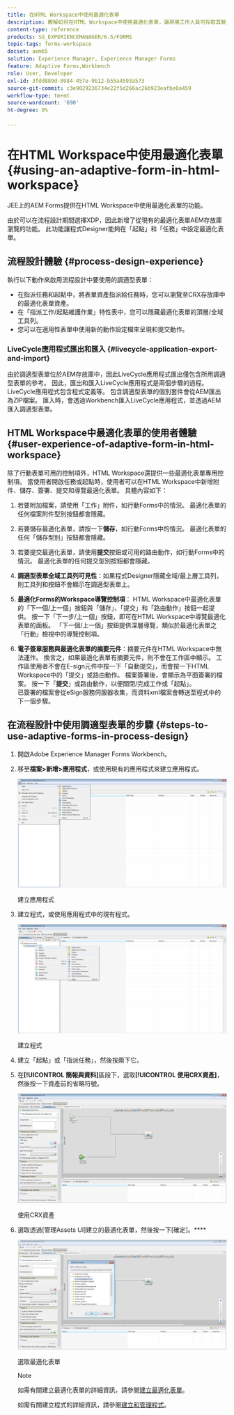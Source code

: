 ```yaml
---
title: 在HTML Workspace中使用最適化表單
description: 瞭解如何在HTML Workspace中使用最適化表單，讓現場工作人員可存取其裝置上的表單。
content-type: reference
products: SG_EXPERIENCEMANAGER/6.5/FORMS
topic-tags: forms-workspace
docset: aem65
solution: Experience Manager, Experience Manager Forms
feature: Adaptive Forms,Workbench
role: User, Developer
exl-id: 3fdd889d-0984-457e-9b12-b55a4593a573
source-git-commit: c3e9029236734e22f5d266ac26b923eafbe0a459
workflow-type: tm+mt
source-wordcount: '690'
ht-degree: 0%

---
```


# 在HTML Workspace中使用最適化表單{#using-an-adaptive-form-in-html-workspace}

JEE上的AEM Forms提供在HTML Workspace中使用最適化表單的功能。

由於可以在流程設計期間選擇XDP，因此新增了從現有的最適化表單AEM存放庫瀏覽的功能。 此功能讓程式Designer能夠在「起點」和「任務」中設定最適化表單。

## 流程設計體驗 {#process-design-experience}

執行以下動作來啟用流程設計中要使用的調適型表單：

* 在指派任務和起點中，將表單資產指派給任務時，您可以瀏覽至CRX存放庫中的最適化表單資產。
* 在「指派工作/起點維護作業」特性表中，您可以隱藏最適化表單的頂層/全域工具列。
* 您可以在適用性表單中使用新的動作設定檔來呈現和提交動作。

### LiveCycle應用程式匯出和匯入 {#livecycle-application-export-and-import}

由於調適型表單位於AEM存放庫中，因此LiveCycle應用程式匯出僅包含所用調適型表單的參考。 因此，匯出和匯入LiveCycle應用程式是兩個步驟的過程。 LiveCycle應用程式包含程式定義等。 包含調適型表單的個別套件會從AEM匯出為ZIP檔案。 匯入時，會透過Workbench匯入LiveCycle應用程式，並透過AEM匯入調適型表單。

## HTML Workspace中最適化表單的使用者體驗 {#user-experience-of-adaptive-form-in-html-workspace}

除了行動表單可用的控制項外，HTML Workspace還提供一些最適化表單專用控制項。 當使用者開啟任務或起點時，使用者可以在HTML Workspace中新增附件、儲存、簽署、提交和導覽最適化表單。 具體內容如下：

1. 若要附加檔案，請使用「工作」附件，如行動Forms中的情況。 最適化表單的任何檔案附件型別按鈕都會隱藏。

1. 若要儲存最適化表單，請按一下&#x200B;**儲存**，如行動Forms中的情況。 最適化表單的任何「儲存型別」按鈕都會隱藏。

1. 若要提交最適化表單，請使用&#x200B;**提交**&#x200B;按鈕或可用的路由動作，如行動Forms中的情況。 最適化表單的任何提交型別按鈕都會隱藏。

1. **調適型表單全域工具列可見性**：如果程式Designer隱藏全域/最上層工具列，則工具列和按鈕不會顯示在調適型表單上。

1. **最適化Forms的Workspace導覽控制項**： HTML Workspace中最適化表單的「下一個/上一個」按鈕與「儲存」、「提交」和「路由動作」按鈕一起提供。 按一下「下一步/上一個」按鈕，即可在HTML Workspace中導覽最適化表單的面板。 「下一個/上一個」按鈕提供深層導覽，類似於最適化表單之「行動」檢視中的導覽控制項。

1. **電子簽章服務與最適化表單的摘要元件**：摘要元件在HTML Workspace中無法運作。 換言之，如果最適化表單有摘要元件，則不會在工作區中顯示。 工作區使用者不會在E-sign元件中按一下「自動提交」，而會按一下HTML Workspace中的「提交」或路由動作。 檔案簽署後，會顯示為平面簽署的檔案。 按一下「**提交**」或路由動作，以便關閉/完成工作或「起點」。\
   已簽署的檔案會從eSign服務伺服器收集，而資料xml檔案會轉送至程式中的下一個步驟。

## 在流程設計中使用調適型表單的步驟 {#steps-to-use-adaptive-forms-in-process-design}

1. 開啟Adobe Experience Manager Forms Workbench。

1. 移至&#x200B;**檔案>新增>應用程式**，或使用現有的應用程式來建立應用程式。

   ![建立新應用程式](assets/create_new_appl.png)

   建立應用程式

1. 建立程式，或使用應用程式中的現有程式。

   ![建立新處理序](assets/create_new_process.png)

   建立程式

1. 建立「起點」或「指派任務」，然後按兩下它。
1. 在&#x200B;**[!UICONTROL 簡報與資料]**&#x200B;區段下，選取&#x200B;**[!UICONTROL 使用CRX資產]**，然後按一下資產前的省略符號。

   ![使用CRX資產](assets/use_crx_asset.png)

   使用CRX資產

1. 選取透過[管理Assets UI]建立的最適化表單，然後按一下[確定]。****

   ![選取最適化表單](assets/selecting_form.png)

   選取最適化表單

   >[!NOTE]
   >
   >如需有關建立最適化表單的詳細資訊，請參閱[建立最適化表單](../../forms/using/creating-adaptive-form.md)。
   >
   >
   >如需有關建立程式的詳細資訊，請參閱[建立和管理程式](https://help.adobe.com/en_US/AEMForms/6.1/WorkbenchHelp/WS92d06802c76abadb-1cc35bda128261a20dd-7ff7.2.html)。
